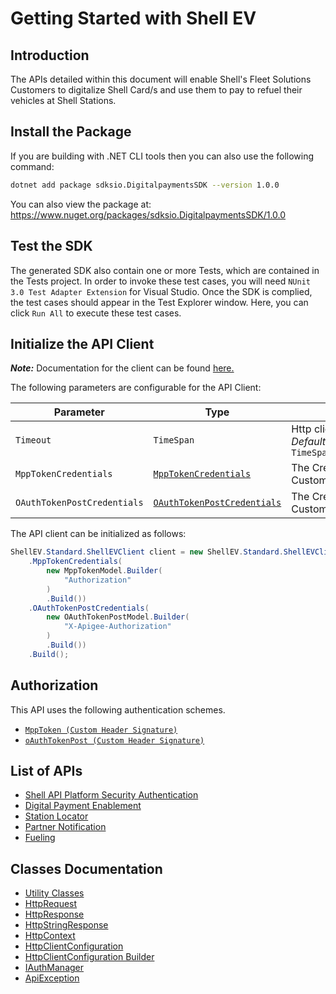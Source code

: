
# Getting Started with Shell EV

## Introduction

The APIs detailed within this document will enable Shell's Fleet Solutions Customers to digitalize Shell Card/s and use them to pay to refuel their vehicles at Shell Stations.

## Install the Package

If you are building with .NET CLI tools then you can also use the following command:

```bash
dotnet add package sdksio.DigitalpaymentsSDK --version 1.0.0
```

You can also view the package at:
https://www.nuget.org/packages/sdksio.DigitalpaymentsSDK/1.0.0

## Test the SDK

The generated SDK also contain one or more Tests, which are contained in the Tests project. In order to invoke these test cases, you will need `NUnit 3.0 Test Adapter Extension` for Visual Studio. Once the SDK is complied, the test cases should appear in the Test Explorer window. Here, you can click `Run All` to execute these test cases.

## Initialize the API Client

**_Note:_** Documentation for the client can be found [here.](https://www.github.com/sdks-io/digital-payments-dotnet-sdk/tree/1.0.0/doc/client.md)

The following parameters are configurable for the API Client:

| Parameter | Type | Description |
|  --- | --- | --- |
| `Timeout` | `TimeSpan` | Http client timeout.<br>*Default*: `TimeSpan.FromSeconds(100)` |
| `MppTokenCredentials` | [`MppTokenCredentials`](https://www.github.com/sdks-io/digital-payments-dotnet-sdk/tree/1.0.0/doc/$a/https://www.github.com/sdks-io/digital-payments-dotnet-sdk/tree/1.0.0/custom-header-signature.md) | The Credentials Setter for Custom Header Signature |
| `OAuthTokenPostCredentials` | [`OAuthTokenPostCredentials`](https://www.github.com/sdks-io/digital-payments-dotnet-sdk/tree/1.0.0/doc/$a/https://www.github.com/sdks-io/digital-payments-dotnet-sdk/tree/1.0.0/custom-header-signature-1.md) | The Credentials Setter for Custom Header Signature |

The API client can be initialized as follows:

```csharp
ShellEV.Standard.ShellEVClient client = new ShellEV.Standard.ShellEVClient.Builder()
    .MppTokenCredentials(
        new MppTokenModel.Builder(
            "Authorization"
        )
        .Build())
    .OAuthTokenPostCredentials(
        new OAuthTokenPostModel.Builder(
            "X-Apigee-Authorization"
        )
        .Build())
    .Build();
```

## Authorization

This API uses the following authentication schemes.

* [`MppToken (Custom Header Signature)`](https://www.github.com/sdks-io/digital-payments-dotnet-sdk/tree/1.0.0/doc/$a/https://www.github.com/sdks-io/digital-payments-dotnet-sdk/tree/1.0.0/custom-header-signature.md)
* [`oAuthTokenPost (Custom Header Signature)`](https://www.github.com/sdks-io/digital-payments-dotnet-sdk/tree/1.0.0/doc/$a/https://www.github.com/sdks-io/digital-payments-dotnet-sdk/tree/1.0.0/custom-header-signature-1.md)

## List of APIs

* [Shell API Platform Security Authentication](https://www.github.com/sdks-io/digital-payments-dotnet-sdk/tree/1.0.0/doc/controllers/shell-api-platform-security-authentication.md)
* [Digital Payment Enablement](https://www.github.com/sdks-io/digital-payments-dotnet-sdk/tree/1.0.0/doc/controllers/digital-payment-enablement.md)
* [Station Locator](https://www.github.com/sdks-io/digital-payments-dotnet-sdk/tree/1.0.0/doc/controllers/station-locator.md)
* [Partner Notification](https://www.github.com/sdks-io/digital-payments-dotnet-sdk/tree/1.0.0/doc/controllers/partner-notification.md)
* [Fueling](https://www.github.com/sdks-io/digital-payments-dotnet-sdk/tree/1.0.0/doc/controllers/fueling.md)

## Classes Documentation

* [Utility Classes](https://www.github.com/sdks-io/digital-payments-dotnet-sdk/tree/1.0.0/doc/utility-classes.md)
* [HttpRequest](https://www.github.com/sdks-io/digital-payments-dotnet-sdk/tree/1.0.0/doc/http-request.md)
* [HttpResponse](https://www.github.com/sdks-io/digital-payments-dotnet-sdk/tree/1.0.0/doc/http-response.md)
* [HttpStringResponse](https://www.github.com/sdks-io/digital-payments-dotnet-sdk/tree/1.0.0/doc/http-string-response.md)
* [HttpContext](https://www.github.com/sdks-io/digital-payments-dotnet-sdk/tree/1.0.0/doc/http-context.md)
* [HttpClientConfiguration](https://www.github.com/sdks-io/digital-payments-dotnet-sdk/tree/1.0.0/doc/http-client-configuration.md)
* [HttpClientConfiguration Builder](https://www.github.com/sdks-io/digital-payments-dotnet-sdk/tree/1.0.0/doc/http-client-configuration-builder.md)
* [IAuthManager](https://www.github.com/sdks-io/digital-payments-dotnet-sdk/tree/1.0.0/doc/i-auth-manager.md)
* [ApiException](https://www.github.com/sdks-io/digital-payments-dotnet-sdk/tree/1.0.0/doc/api-exception.md)

